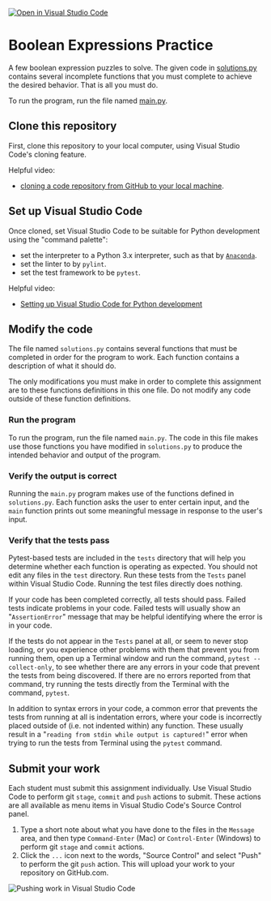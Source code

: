 [![Open in Visual Studio Code](https://classroom.github.com/assets/open-in-vscode-718a45dd9cf7e7f842a935f5ebbe5719a5e09af4491e668f4dbf3b35d5cca122.svg)](https://classroom.github.com/online_ide?assignment_repo_id=15209968&assignment_repo_type=AssignmentRepo)
# Boolean Expressions Practice

A few boolean expression puzzles to solve. The given code in [solutions.py](./solutions.py) contains several incomplete functions that you must complete to achieve the desired behavior. That is all you must do.

To run the program, run the file named [main.py](./main.py).

## Clone this repository

First, clone this repository to your local computer, using Visual Studio Code's cloning feature.

Helpful video:

- [cloning a code repository from GitHub to your local machine](https://www.youtube.com/watch?v=axcny0o1NYo).

## Set up Visual Studio Code

Once cloned, set Visual Studio Code to be suitable for Python development using the "command palette":

- set the interpreter to a Python 3.x interpreter, such as that by [`Anaconda`](https://www.anaconda.com/).
- set the linter to by `pylint`.
- set the test framework to be `pytest`.

Helpful video:

- [Setting up Visual Studio Code for Python development](https://www.youtube.com/watch?v=xsXMzyK1M4I)

## Modify the code

The file named `solutions.py` contains several functions that must be completed in order for the program to work. Each function contains a description of what it should do.

The only modifications you must make in order to complete this assignment are to these functions definitions in this one file. Do not modify any code outside of these function definitions.

### Run the program

To run the program, run the file named `main.py`. The code in this file makes use those functions you have modified in `solutions.py` to produce the intended behavior and output of the program.

### Verify the output is correct

Running the `main.py` program makes use of the functions defined in `solutions.py`. Each function asks the user to enter certain input, and the `main` function prints out some meaningful message in response to the user's input.

### Verify that the tests pass

Pytest-based tests are included in the `tests` directory that will help you determine whether each function is operating as expected. You should not edit any files in the `test` directory. Run these tests from the `Tests` panel within Visual Studio Code. Running the test files directly does nothing.

If your code has been completed correctly, all tests should pass. Failed tests indicate problems in your code. Failed tests will usually show an "`AssertionError`" message that may be helpful identifying where the error is in your code.

If the tests do not appear in the `Tests` panel at all, or seem to never stop loading, or you experience other problems with them that prevent you from running them, open up a Terminal window and run the command, `pytest --collect-only`, to see whether there are any errors in your code that prevent the tests from being discovered. If there are no errors reported from that command, try running the tests directly from the Terminal with the command, `pytest`.

In addition to syntax errors in your code, a common error that prevents the tests from running at all is indentation errors, where your code is incorrectly placed outside of (i.e. not indented within) any function. These usually result in a "`reading from stdin while output is captured!`" error when trying to run the tests from Terminal using the `pytest` command.

## Submit your work

Each student must submit this assignment individually. Use Visual Studio Code to perform git `stage`, `commit` and `push` actions to submit. These actions are all available as menu items in Visual Studio Code's Source Control panel.

1. Type a short note about what you have done to the files in the `Message` area, and then type `Command-Enter` (Mac) or `Control-Enter` (Windows) to perform git `stage` and `commit` actions.
1. Click the `...` icon next to the words, "Source Control" and select "Push" to perform the git `push` action. This will upload your work to your repository on GitHub.com.

![Pushing work in Visual Studio Code](./images/vscode_stage_commit_push.png)
